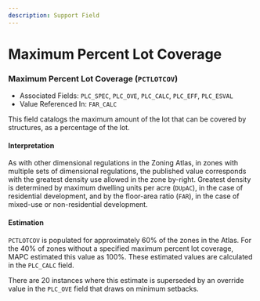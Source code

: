 ```yaml
---
description: Support Field
---
```


# Maximum Percent Lot Coverage

### Maximum Percent Lot Coverage \(`PCTLOTCOV`\) 

* Associated Fields: `PLC_SPEC`, `PLC_OVE`, `PLC_CALC`, `PLC_EFF`, `PLC_ESVAL` 
* Value Referenced In: `FAR_CALC` 

This field catalogs the maximum amount of the lot that can be covered by structures, as a percentage of the lot. 

#### Interpretation

As with other dimensional regulations in the Zoning Atlas, in zones with multiple sets of dimensional regulations, the published value corresponds with the greatest density use allowed in the zone by-right.  Greatest density is determined by maximum dwelling units per acre \(`DUpAC`\), in the case of residential development, and by the floor-area ratio \(`FAR`\), in the case of mixed-use or non-residential development.  

#### Estimation

`PCTLOTCOV` is populated for approximately 60% of the zones in the Atlas. For the 40% of zones without a specified maximum percent lot coverage, MAPC estimated this value as 100%. These estimated values are calculated in the `PLC_CALC` field.

There are 20 instances where this estimate is superseded by an override value in the `PLC_OVE` field that draws on minimum setbacks.



